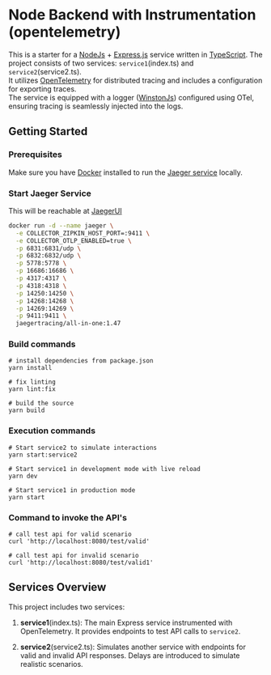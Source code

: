 # Node Backend with Instrumentation (opentelemetry)

This is a starter for a [NodeJs](https://nodejs.org/en) + [Express.js](https://expressjs.com/) service written in [TypeScript](https://www.typescriptlang.org/). The project consists of two services: `service1`(index.ts) and `service2`(service2.ts).<br> 
It utilizes [OpenTelemetry](https://opentelemetry.io/) for distributed tracing and includes a configuration for exporting traces.<br>
The service is equipped with a logger ([WinstonJs](https://github.com/winstonjs/winston)) configured using OTel, ensuring tracing is seamlessly injected into the logs.<br> 

## Getting Started

### Prerequisites

Make sure you have [Docker](https://www.docker.com/) installed to run the [Jaeger service](https://www.jaegertracing.io/docs/1.47/getting-started/) locally.

### Start Jaeger Service
This will be reachable at [JaegerUI](http://localhost:16686/)
```bash
docker run -d --name jaeger \
  -e COLLECTOR_ZIPKIN_HOST_PORT=:9411 \
  -e COLLECTOR_OTLP_ENABLED=true \
  -p 6831:6831/udp \
  -p 6832:6832/udp \
  -p 5778:5778 \
  -p 16686:16686 \
  -p 4317:4317 \
  -p 4318:4318 \
  -p 14250:14250 \
  -p 14268:14268 \
  -p 14269:14269 \
  -p 9411:9411 \
  jaegertracing/all-in-one:1.47
```

### Build commands
```
# install dependencies from package.json
yarn install

# fix linting
yarn lint:fix

# build the source
yarn build
```

### Execution commands
```
# Start service2 to simulate interactions
yarn start:service2

# Start service1 in development mode with live reload
yarn dev

# Start service1 in production mode
yarn start
```

### Command to invoke the API's
```
# call test api for valid scenario
curl 'http://localhost:8080/test/valid'

# call test api for invalid scenario
curl 'http://localhost:8080/test/valid1'
```


## Services Overview

This project includes two services:

1. **service1**(index.ts): The main Express service instrumented with OpenTelemetry. It provides endpoints to test API calls to `service2`.

2. **service2**(service2.ts): Simulates another service with endpoints for valid and invalid API responses. Delays are introduced to simulate realistic scenarios.
